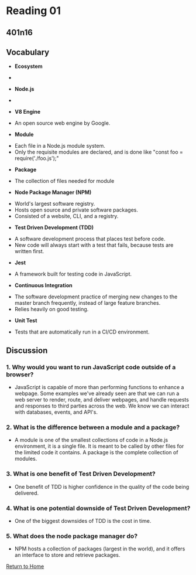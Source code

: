 # Reading 01
## 401n16


## Vocabulary
* **Ecosystem**
- 
* **Node.js**
- 
* **V8 Engine**
- An open source web engine by Google.
* **Module**
- Each file in a Node.js module system.
- Only the requisite modules are declared, and is done like "const foo = require('./foo.js');"
* **Package**
- The collection of files needed for module
* **Node Package Manager (NPM)**
- World's largest software registry.
- Hosts open source and private software packages.
- Consisted of a website, CLI, and a registry.
* **Test Driven Development (TDD)**
- A software development process that places test before code.
- New code will always start with a test that fails, because tests are written first.
* **Jest**
- A framework built for testing code in JavaScript.
* **Continuous Integration**
- The software development practice of merging new changes to the master branch frequently, instead of large feature branches.
- Relies heavily on good testing.
* **Unit Test**
- Tests that are automatically run in a CI/CD environment.


## Discussion
### 1. Why would you want to run JavaScript code outside of a browser?
* JavaScript is capable of more than performing functions to enhance a webpage. Some examples we've already seen are that we can run a web server to render, route, and deliver webpages, and handle requests and responses to third parties across the web. We know we can interact with databases, events, and API's.

### 2. What is the difference between a module and a package?
* A module is one of the smallest collections of code in a Node.js environment, it is a single file. It is meant to be called by other files for the limited code it contains. A package is the complete collection of modules.

### 3. What is one benefit of Test Driven Development?
* One benefit of TDD is higher confidence in the quality of the code being delivered.

### 4. What is one potential downside of Test Driven Development?
* One of the biggest downsides of TDD is the cost in time.

### 5. What does the node package manager do?
* NPM hosts a collection of packages (largest in the world), and it offers an interface to store and retrieve packages.








[Return to Home](../)